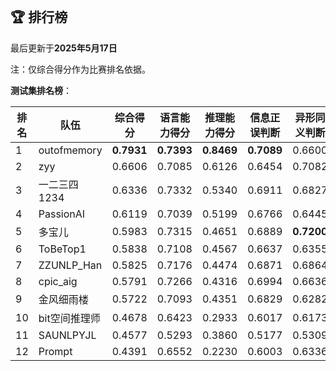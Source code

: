 
<br/>

## 🏆 排行榜

<p class="text-center">最后更新于<strong>2025年5月17日</strong></p>

<p>注：仅综合得分作为比赛排名依据。</p>

**测试集排名榜**：

| 排名 | 队伍     | 综合得分  | 语言能力得分  | 推理能力得分  | 信息正误判断 | 异形同义判断 | 参照实体判断 | 中文方位推理 | 英文方位推理 |
| ---- | -------- | ------ | ------ | ------ | ------- | ------- | ------- | ------- | ------- |
| 1    | outofmemory | **0.7931** | **0.7393** | **0.8469** | **0.7089** | 0.6600 | **0.8491** | **0.8686** | **0.8251** |
| 2    | zyy | 0.6606 | 0.7085 | 0.6126 | 0.6454 | 0.7082 | 0.7720 | 0.6254 | 0.5997 |
| 3    | 一二三四1234 | 0.6336 | 0.7332 | 0.5340 | 0.6911 | 0.6827 | 0.8259 | 0.6914 | 0.3766 |
| 4    | PassionAI | 0.6119 | 0.7039 | 0.5199 | 0.6766 | 0.6445 | 0.7907 | 0.5111 | 0.5286 |
| 5    | 多宝儿 | 0.5983 | 0.7315 | 0.4651 | 0.6889 | **0.7200** | 0.7856 | 0.4694 | 0.4609 |
| 6    | ToBeTop1 | 0.5838 | 0.7108 | 0.4567 | 0.6637 | 0.6355 | 0.8332 | 0.4431 | 0.4703 |
| 7    | ZZUNLP_Han | 0.5825 | 0.7176 | 0.4474 | 0.6871 | 0.6864 | 0.7794 | 0.4446 | 0.4503 |
| 8    | cpic_aig | 0.5791 | 0.7266 | 0.4316 | 0.6994 | 0.6636 | 0.8168 | 0.4349 | 0.4283 |
| 9    | 金风细雨楼 | 0.5722 | 0.7093 | 0.4351 | 0.6829 | 0.6282 | 0.8168 | 0.4329 | 0.4374 |
| 10    | bit空间推理师 | 0.4678 | 0.6423 | 0.2933 | 0.6017 | 0.6173 | 0.7079 | 0.3151 | 0.2714 |
| 11    | SAUNLPYJL | 0.4577 | 0.5293 | 0.3860 | 0.5177 | 0.5309 | 0.5394 | 0.3734 | 0.3986 |
| 12    | Prompt | 0.4391 | 0.6552 | 0.2230 | 0.6003 | 0.6336 | 0.7317 | 0.2426 | 0.2034 |

<br/>
